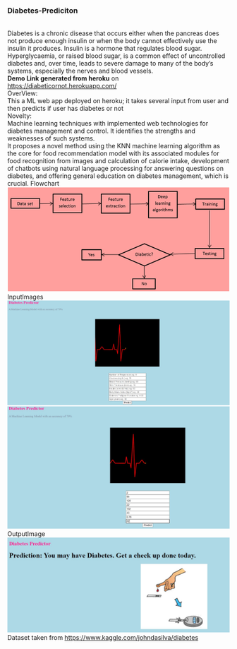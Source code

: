 ### <b> Diabetes-Prediciton </b>
<br>Diabetes is a chronic disease that occurs either when the pancreas does not produce enough insulin or when the body cannot effectively use the insulin it produces. Insulin is a hormone that regulates blood sugar. Hyperglycaemia, or raised blood sugar, is a common effect of uncontrolled diabetes and, over time, leads to severe damage to many of the body’s systems, especially the nerves and blood vessels.<br>
<b>Demo Link generated from heroku</b> on https://diabeticornot.herokuapp.com/ <br>
  OverView:<br>
This a ML web app deployed on heroku; it takes several input from user and then predicts if user has diabetes or not<br>
  Novelty:<br>
  Machine learning techniques with implemented web technologies for diabetes management and control. It identifies the strengths and weaknesses of such systems. <br>It proposes a novel method using the KNN machine learning algorithm as the core for food recommendation model with its associated modules for food recognition from images and calculation of calorie intake, development of chatbots using natural language processing for answering questions on diabetes, and offering general education on diabetes management, which is crucial.
  Flowchart<br>
  <img src="https://github.com/shivisingla/diabetesprediction/blob/main/diabetes-prediciton-main/flowchrt.png"><br>
  InputImages<br>
<img src="https://github.com/shivisingla/diabetesprediction/blob/main/diabetes-prediciton-main/Capture.JPG">
<img src="https://github.com/shivisingla/diabetesprediction/blob/main/diabetes-prediciton-main/Capture2.JPG"><br>
 OutputImage<br>
<img src="https://github.com/shivisingla/diabetesprediction/blob/main/diabetes-prediciton-main/Capture3.JPG">
<br>Dataset taken from https://www.kaggle.com/johndasilva/diabetes
<br> 
